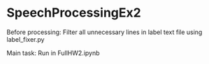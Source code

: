 # SpeechProcessingEx2

Before processing: Filter all unnecessary lines in label text file using label_fixer.py

Main task: Run in FullHW2.ipynb
